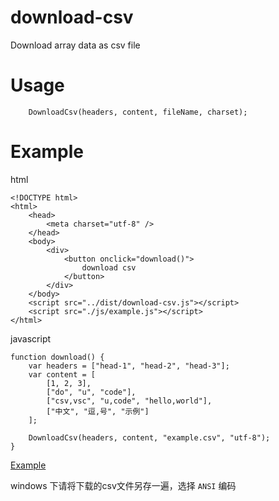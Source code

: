 # download-csv

Download array data as csv file

# Usage 

```
    DownloadCsv(headers, content, fileName, charset);
```

# Example

html

```
<!DOCTYPE html>
<html>
	<head>
		<meta charset="utf-8" />
	</head>
    <body>
        <div>
            <button onclick="download()">
                download csv
            </button>           
        </div>
    </body>
    <script src="../dist/download-csv.js"></script>
    <script src="./js/example.js"></script>
</html>
```

javascript

```
function download() {
    var headers = ["head-1", "head-2", "head-3"];
    var content = [
        [1, 2, 3],
        ["do", "u", "code"],
        ["csv,vsc", "u,code", "hello,world"],
        ["中文", "逗,号", "示例"]
    ];

    DownloadCsv(headers, content, "example.csv", "utf-8");
}
```

[Example](http://dongss.github.io/download-csv/examples/example.html)

windows 下请将下载的csv文件另存一遍，选择 `ANSI` 编码